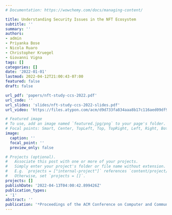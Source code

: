 ```yaml
---
# Documentation: https://wowchemy.com/docs/managing-content/

title: Understanding Security Issues in the NFT Ecosystem
subtitle: ''
summary: ''
authors:
- admin
- Priyanka Bose
- Nicola Ruaro
- Christopher Kruegel
- Giovanni Vigna
tags: []
categories: []
date: '2022-01-01'
lastmod: 2022-04-12T21:00:43-07:00
featured: false
draft: false

url_pdf: 'papers/nft-study-ccs-2022.pdf'
url_code: ''
url_slides: 'slides/nft-study-ccs-2022-slides.pdf'
url_video: 'https://files.atypon.com/acm/d9d733fa834aaa8b17c116aed09df934'

# Featured image
# To use, add an image named `featured.jpg/png` to your page's folder.
# Focal points: Smart, Center, TopLeft, Top, TopRight, Left, Right, BottomLeft, Bottom, BottomRight.
image:
  caption: ''
  focal_point: ''
  preview_only: false

# Projects (optional).
#   Associate this post with one or more of your projects.
#   Simply enter your project's folder or file name without extension.
#   E.g. `projects = ["internal-project"]` references `content/project/deep-learning/index.md`.
#   Otherwise, set `projects = []`.
projects: []
publishDate: '2022-04-13T04:00:42.899426Z'
publication_types:
- '1'
abstract: ''
publication: '*Proceedings of the ACM Conference on Computer and Communications Security (CCS)*'
---
```


